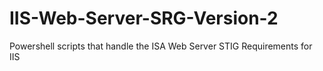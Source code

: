 # IIS-Web-Server-SRG-Version-2
Powershell scripts that handle the ISA Web Server STIG Requirements for IIS
